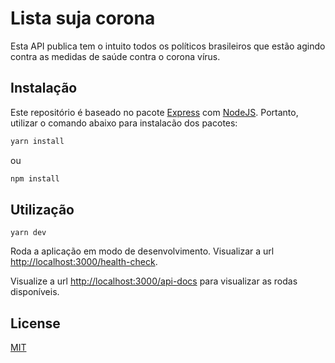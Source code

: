 # Lista suja corona

Esta API publica tem o intuito todos os políticos brasileiros que estão agindo contra as medidas de saúde contra o corona vírus.

## Instalação

Este repositório é baseado no pacote [Express](https://www.npmjs.com/package/express) com [NodeJS](https://nodejs.org/en/). Portanto, utilizar o comando abaixo para instalacão dos pacotes:
```bash
yarn install
```
ou
```bash
npm install
```

## Utilização

```yarn dev```

Roda a aplicação em modo de desenvolvimento.
Visualizar a url [http://localhost:3000/health-check](http://localhost:3000/health-check).

Visualize a url [http://localhost:3000/api-docs](http://localhost:3000/api-docs) para visualizar as rodas disponíveis.


## License
[MIT](https://choosealicense.com/licenses/mit/)